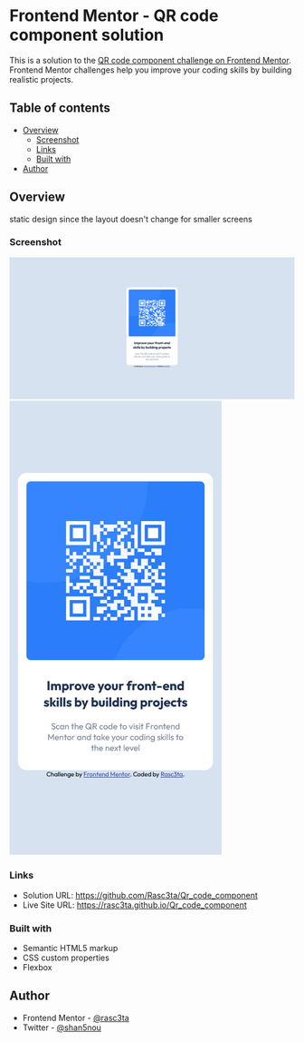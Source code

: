 # Frontend Mentor - QR code component solution

This is a solution to the [QR code component challenge on Frontend Mentor](https://www.frontendmentor.io/challenges/qr-code-component-iux_sIO_H). Frontend Mentor challenges help you improve your coding skills by building realistic projects. 

## Table of contents

- [Overview](#overview)
  - [Screenshot](#screenshot)
  - [Links](#links)
  - [Built with](#built-with)
- [Author](#author)


## Overview

static design since the layout doesn't change for smaller screens

### Screenshot
![desktop](./final/desktop.png)
![mobile](./final/mobile.png)



### Links

- Solution URL: https://github.com/Rasc3ta/Qr_code_component
- Live Site URL: https://rasc3ta.github.io/Qr_code_component


### Built with

- Semantic HTML5 markup
- CSS custom properties
- Flexbox

## Author

- Frontend Mentor - [@rasc3ta](https://www.frontendmentor.io/profile/rasc3ta)
- Twitter - [@shan5nou](https://www.twitter.com/shan5nou)
